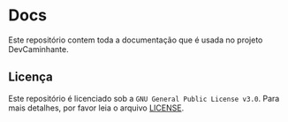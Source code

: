 
# Docs
Este repositório contem toda a documentação que é usada no projeto DevCaminhante.

## Licença

Este repositório é licenciado sob a `GNU General Public License v3.0`. Para mais detalhes, por favor leia o arquivo [LICENSE](LICENSE).
